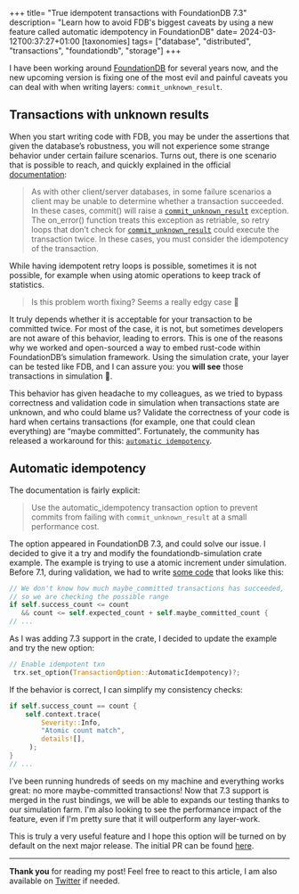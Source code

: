 +++
title= "True idempotent transactions with FoundationDB 7.3"
description= "Learn how to avoid FDB's biggest caveats by using a new feature called automatic idempotency in FoundationDB"
date= 2024-03-12T00:37:27+01:00
[taxonomies]
tags= ["database", "distributed", "transactions", "foundationdb", "storage"]
+++

I have been working around [FoundationDB](https://foundationdb.org) for several years now, and the new upcoming version is fixing one of the most evil and painful caveats you can deal with when writing layers: `commit_unknown_result`.

##  Transactions with unknown results

When you start writing code with FDB, you may be under the assertions that given the database’s robustness, you will not experience some strange behavior under certain failure scenarios. Turns out, there is one scenario that is possible to reach, and quickly explained in the official [documentation](https://apple.github.io/foundationdb/developer-guide.html#transactions-with-unknown-results):

>  As with other client/server databases, in some failure scenarios a client may be unable to determine whether a transaction succeeded. In these cases, commit() will raise a [`commit_unknown_result`](https://apple.github.io/foundationdb/api-error-codes.html#developer-guide-error-codes) exception. The on_error() function treats this exception as retriable, so retry loops that don’t check for [`commit_unknown_result`](https://apple.github.io/foundationdb/api-error-codes.html#developer-guide-error-codes) could execute the transaction twice. In these cases, you must consider the idempotency of the transaction.

While having idempotent retry loops is possible, sometimes it is not possible, for example when using atomic operations to keep track of statistics.

> Is this problem worth fixing? Seems a really edgy case 🤔

It truly depends whether it is acceptable for your transaction to be committed twice. For most of the case, it is not, but sometimes developers are not aware of this behavior, leading to errors. This is one of the reasons why we worked and open-sourced a way to embed rust-code within FoundationDB’s simulation framework. Using the simulation crate, your layer can be tested like FDB, and I can assure you: you **will see** those transactions in simulation 🙈.

This behavior has given headache to my colleagues, as we tried to bypass correctness and validation code in simulation when transactions state are unknown, and who could blame us? Validate the correctness of your code is hard when certains transactions (for example, one that could clean everything) are “maybe committed”. Fortunately, the community has released a workaround for this: [`automatic idempotency`](https://github.com/apple/foundationdb/blob/release-7.3/documentation/sphinx/source/automatic-idempotency.rst).

## Automatic idempotency

The documentation is fairly explicit:

>  Use the automatic_idempotency transaction option to prevent commits from failing with `commit_unknown_result` at a small performance cost.

The option appeared in FoundationDB 7.3, and could solve our issue. I decided to give it a try and modify the foundationdb-simulation crate example. The example is trying to use a atomic increment under simulation. Before 7.1, during validation, we had to write [some code](https://github.com/foundationdb-rs/foundationdb-rs/blob/98136cbea1c9b8d40ea9a599438ce0fa8d0297c0/foundationdb-simulation/examples/atomic/workload.rs#L99C1-L99C94) that looks like this:

```rust
// We don't know how much maybe_committed transactions has succeeded,
// so we are checking the possible range
if self.success_count <= count
   && count <= self.expected_count + self.maybe_committed_count {
// ...
```

As I was adding 7.3 support in the crate, I decided to update the example and try the new option:

```rust
// Enable idempotent txn
 trx.set_option(TransactionOption::AutomaticIdempotency)?;
```

If the behavior is correct, I can simplify my consistency checks:

```rust
if self.success_count == count {
    self.context.trace(
        Severity::Info,
        "Atomic count match",
        details![],
     );
}
// ...
```

I’ve been running hundreds of seeds on my machine and everything works great: no more maybe-committed transactions! Now that 7.3 support is merged in the rust bindings, we will be able to expands our testing thanks to our simulation farm. I'm also looking to see the performance impact of the feature, even if I'm pretty sure that it will outperform any layer-work.

This is truly a very useful feature and I hope this option will be turned on by default on the next major release. The initial PR can be found [here](https://github.com/apple/foundationdb/pull/8398 ).

---

**Thank you** for reading my post! Feel free to react to this article, I am also available on [Twitter](https://twitter.com/PierreZ) if needed.